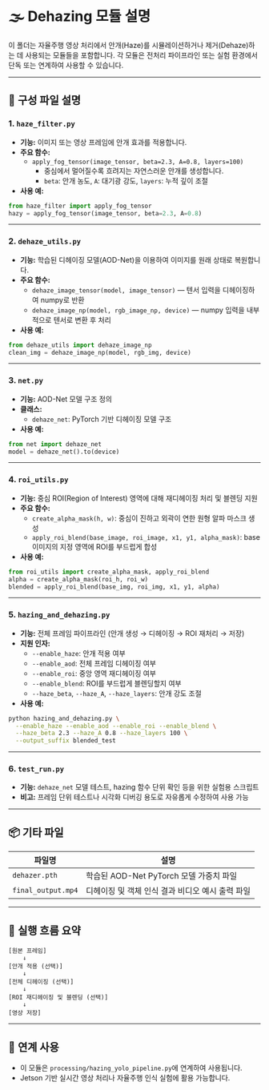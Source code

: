
# 🌫️ Dehazing 모듈 설명

이 폴더는 자율주행 영상 처리에서 안개(Haze)를 시뮬레이션하거나 제거(Dehaze)하는 데 사용되는 모듈들을 포함합니다. 각 모듈은 전처리 파이프라인 또는 실험 환경에서 단독 또는 연계하여 사용할 수 있습니다.

---

## 📁 구성 파일 설명

### 1. `haze_filter.py`
- **기능:** 이미지 또는 영상 프레임에 안개 효과를 적용합니다.
- **주요 함수:**
  - `apply_fog_tensor(image_tensor, beta=2.3, A=0.8, layers=100)`
    - 중심에서 멀어질수록 흐려지는 자연스러운 안개를 생성합니다.
    - `beta`: 안개 농도, `A`: 대기광 강도, `layers`: 누적 깊이 조절
- **사용 예:**

```python
from haze_filter import apply_fog_tensor
hazy = apply_fog_tensor(image_tensor, beta=2.3, A=0.8)
```

---

### 2. `dehaze_utils.py`
- **기능:** 학습된 디헤이징 모델(AOD-Net)을 이용하여 이미지를 원래 상태로 복원합니다.
- **주요 함수:**
  - `dehaze_image_tensor(model, image_tensor)` — 텐서 입력을 디헤이징하여 numpy로 반환
  - `dehaze_image_np(model, rgb_image_np, device)` — numpy 입력을 내부적으로 텐서로 변환 후 처리
- **사용 예:**

```python
from dehaze_utils import dehaze_image_np
clean_img = dehaze_image_np(model, rgb_img, device)
```

---

### 3. `net.py`
- **기능:** AOD-Net 모델 구조 정의
- **클래스:**
  - `dehaze_net`: PyTorch 기반 디헤이징 모델 구조
- **사용 예:**

```python
from net import dehaze_net
model = dehaze_net().to(device)
```

---

### 4. `roi_utils.py`
- **기능:** 중심 ROI(Region of Interest) 영역에 대해 재디헤이징 처리 및 블렌딩 지원
- **주요 함수:**
  - `create_alpha_mask(h, w)`: 중심이 진하고 외곽이 연한 원형 알파 마스크 생성
  - `apply_roi_blend(base_image, roi_image, x1, y1, alpha_mask)`: base 이미지의 지정 영역에 ROI를 부드럽게 합성
- **사용 예:**

```python
from roi_utils import create_alpha_mask, apply_roi_blend
alpha = create_alpha_mask(roi_h, roi_w)
blended = apply_roi_blend(base_img, roi_img, x1, y1, alpha)
```

---

### 5. `hazing_and_dehazing.py`
- **기능:** 전체 프레임 파이프라인 (안개 생성 → 디헤이징 → ROI 재처리 → 저장)
- **지원 인자:**
  - `--enable_haze`: 안개 적용 여부
  - `--enable_aod`: 전체 프레임 디헤이징 여부
  - `--enable_roi`: 중앙 영역 재디헤이징 여부
  - `--enable_blend`: ROI를 부드럽게 블렌딩할지 여부
  - `--haze_beta`, `--haze_A`, `--haze_layers`: 안개 강도 조절
- **사용 예:**

```bash
python hazing_and_dehazing.py \
  --enable_haze --enable_aod --enable_roi --enable_blend \
  --haze_beta 2.3 --haze_A 0.8 --haze_layers 100 \
  --output_suffix blended_test
```

---

### 6. `test_run.py`
- **기능:** `dehaze_net` 모델 테스트, hazing 함수 단위 확인 등을 위한 실험용 스크립트
- **비고:** 프레임 단위 테스트나 시각화 디버깅 용도로 자유롭게 수정하여 사용 가능

---

## 📦 기타 파일

| 파일명           | 설명                                       |
|------------------|--------------------------------------------|
| `dehazer.pth`    | 학습된 AOD-Net PyTorch 모델 가중치 파일     |
| `final_output.mp4` | 디헤이징 및 객체 인식 결과 비디오 예시 출력 파일 |

---

## 🧪 실행 흐름 요약

```text
[원본 프레임]
    ↓
[안개 적용 (선택)]
    ↓
[전체 디헤이징 (선택)]
    ↓
[ROI 재디헤이징 및 블렌딩 (선택)]
    ↓
[영상 저장]
```

---

## 🔗 연계 사용

- 이 모듈은 `processing/hazing_yolo_pipeline.py`에 연계하여 사용됩니다.
- Jetson 기반 실시간 영상 처리나 자율주행 인식 실험에 활용 가능합니다.
